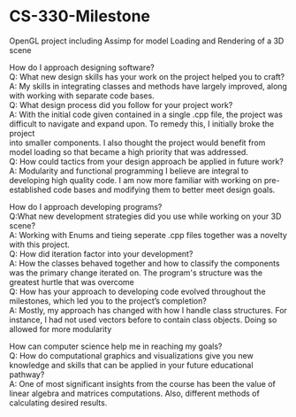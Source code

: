 # CS-330-Milestone
OpenGL project including Assimp for model Loading and Rendering of a 3D scene  
  
How do I approach designing software?  
  Q: What new design skills has your work on the project helped you to craft?  
  A: My skills in integrating classes and methods have largely improved, along with working with separate code bases.  
  Q: What design process did you follow for your project work?  
  A: With the initial code given contained in a single .cpp file, the project was difficult to navigate and expand upon. To remedy this, I initially broke the project  
    into smaller components. I also thought the project would benefit from model loading so that became a high priority that was addressed.  
  Q: How could tactics from your design approach be applied in future work?  
  A: Modularity and functional programming I believe are integral to developing high quality code. I am now more familiar with working on pre-established code bases and 
    modifying them to better meet design goals.  
  
How do I approach developing programs?  
  Q:What new development strategies did you use while working on your 3D scene?  
  A: Working with Enums and tieing seperate .cpp files together was a novelty with this project.  
  Q: How did iteration factor into your development?  
  A: How the classes behaved together and how to classify the components was the primary change iterated on. The program's structure was the greatest hurtle that was         overcome  
  Q: How has your approach to developing code evolved throughout the milestones, which led you to the project’s completion?  
  A: Mostly, my approach has changed with how I handle class structures. For instance, I had not used vectors before to contain class objects. Doing so allowed for more      modularity  
  
How can computer science help me in reaching my goals?  
  Q: How do computational graphics and visualizations give you new knowledge and skills that can be applied in your future educational pathway?  
  A: One of most significant insights from the course has been the value of linear algebra and matrices computations. Also, different methods of calculating desired        results.  
